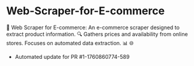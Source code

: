 # Web-Scraper-for-E-commerce
🛒 Web Scraper for E-commerce: An e-commerce scraper designed to extract product information. 🔍 Gathers prices and availability from online stores. Focuses on automated data extraction. 📊 🌐


- Automated update for PR #1-1760860774-589